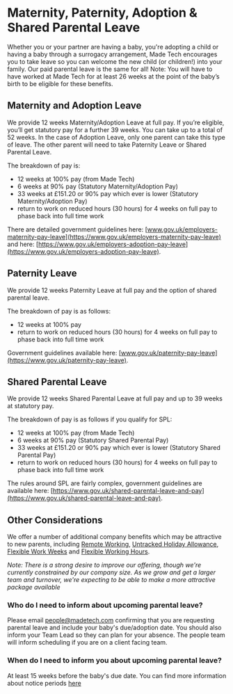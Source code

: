 # Maternity, Paternity, Adoption & Shared Parental Leave

Whether you or your partner are having a baby, you're adopting a child or having a baby through a surrogacy arrangement, Made Tech encourages you to take leave so you can welcome the new child (or children!) into your family. Our paid parental leave is the same for all!
Note: You will have to have worked at Made Tech for at least 26 weeks at the point of the baby’s birth to be eligible for these benefits.

## Maternity and Adoption Leave

We provide 12 weeks Maternity/Adoption Leave at full pay. If you’re eligible, you’ll get statutory pay for a further 39 weeks. You can take up to a total of 52 weeks.
In the case of Adoption Leave, only one parent can take this type of leave. The other parent will need to take Paternity Leave or Shared Parental Leave.

The breakdown of pay is:
- 12 weeks at 100% pay (from Made Tech)
- 6 weeks at 90% pay (Statutory Maternity/Adoption Pay)
- 33 weeks at £151.20 or 90% pay which ever is lower (Statutory Maternity/Adoption Pay)
- return to work on reduced hours (30 hours) for 4 weeks on full pay to phase back into full time work

There are detailed government guidelines here: [www.gov.uk/employers-maternity-pay-leave](https://www.gov.uk/employers-maternity-pay-leave) and here: [https://www.gov.uk/employers-adoption-pay-leave](https://www.gov.uk/employers-adoption-pay-leave).

## Paternity Leave

We provide 12 weeks Paternity Leave at full pay and the option of shared parental leave.

The breakdown of pay is as follows:

- 12 weeks at 100% pay
- return to work on reduced hours (30 hours) for 4 weeks on full pay to phase back into full time work

Government guidelines available here: [www.gov.uk/paternity-pay-leave](https://www.gov.uk/paternity-pay-leave).

## Shared Parental Leave

We provide 12 weeks Shared Parental Leave at full pay and up to 39 weeks at statutory pay.

The breakdown of pay is as follows if you qualify for SPL:

- 12 weeks at 100% pay (from Made Tech)
- 6 weeks at 90% pay (Statutory Shared Parental Pay)
- 33 weeks at £151.20 or 90% pay which ever is lower (Statutory Shared Parental Pay)
- return to work on reduced hours (30 hours) for 4 weeks on full pay to phase back into full time work

The rules around SPL are fairly complex, government guidelines are available here: [https://www.gov.uk/shared-parental-leave-and-pay](https://www.gov.uk/shared-parental-leave-and-pay).

## Other Considerations

We offer a number of additional company benefits which may be attractive to new parents, including [Remote Working](../../benefits/remote_working.md), [Untracked Holiday Allowance](../../benefits/flexible_holiday.md), [Flexible Work Weeks](../../benefits/flexible_working.md) and [Flexible Working Hours](../../benefits/working_hours.md).

_Note: There is a strong desire to improve our offering, though we're currently constrained by our company size. As we grow and get a larger team and turnover, we're expecting to be able to make a more attractive package available_

### Who do I need to inform about upcoming parental leave?

Please email people@madetech.com confirming that you are requesting parental leave and include your baby's due/adoption date.
You should also inform your Team Lead so they can plan for your absence.
The people team will inform scheduling if you are on a client facing team.

### When do I need to inform you about upcoming parental leave?

At least 15 weeks before the baby's due date. You can find more information about notice periods [here](https://www.gov.uk/employers-maternity-pay-leave/notice-period)
